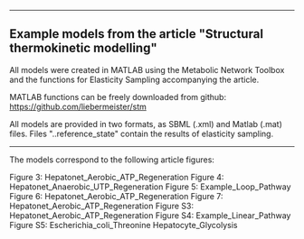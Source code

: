 -----------------------------------------------------
Example models from the article "Structural thermokinetic modelling"
-----------------------------------------------------

All models were created in MATLAB using the Metabolic Network Toolbox
and the functions for Elasticity Sampling accompanying the article.

MATLAB functions can be freely downloaded from github:
https://github.com/liebermeister/stm

All models are provided in two formats, as SBML (.xml) and Matlab (.mat) files.
Files "..reference_state" contain the results of elasticity sampling.

-----------------------------------------------------------------
The models correspond to the following article figures:

Figure 3:  Hepatonet_Aerobic_ATP_Regeneration
Figure 4:  Hepatonet_Anaerobic_UTP_Regeneration
Figure 5:  Example_Loop_Pathway
Figure 6:  Hepatonet_Aerobic_ATP_Regeneration
Figure 7:  Hepatonet_Aerobic_ATP_Regeneration
Figure S3: Hepatonet_Aerobic_ATP_Regeneration
Figure S4: Example_Linear_Pathway
Figure S5: Escherichia_coli_Threonine
           Hepatocyte_Glycolysis
